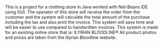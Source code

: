 This is a project for a clothing store in Java worked with Net-Beans IDE using GUI. The operator of this store will receive 
the order from the customer and the system will calculate the total amount of the purchase including the tax and also print the invoice.
This system will save time and will be easier to use compared to handwritten invoices.
This system is made for an existing online store that is:
ILYRIAN BLOODLINE®
All product photos and prices are taken from the Illyrian Bloodline website.
